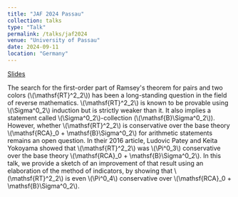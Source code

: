```yaml
---
title: "JAF 2024 Passau"
collection: talks
type: "Talk"
permalink: /talks/jaf2024
venue: "University of Passau"
date: 2024-09-11
location: "Germany"
---
```


[Slides](http://quentinlh.github.io/files/JAF2024.pdf)

The search for the first-order part of Ramsey's theorem for pairs and two colors (\\(\mathsf{RT}^2\_2\\)) has been a long-standing question in the field of reverse mathematics. \\(\mathsf{RT}^2\_2\\) is known to be provable using \\(\Sigma^0\_2\\) induction but is strictly weaker than it. It also implies a statement called \\(\Sigma^0\_2\\)-collection (\\(\mathsf{B}\Sigma^0\_2\\)). However, whether \\(\mathsf{RT}^2\_2\\) is conservative over the base theory \\(\mathsf{RCA}\_0 + \mathsf{B}\Sigma^0\_2\\) for arithmetic statements remains an open question.
In their 2016 article, Ludovic Patey and Keita Yokoyama showed that \\(\mathsf{RT}^2\_2\\) was \\(\Pi^0\_3\\) conservative over the base theory \\(\mathsf{RCA}\_0 + \mathsf{B}\Sigma^0\_2\\). In this talk, we provide a sketch of an improvement of that result using an elaboration of the method of indicators, by showing that \\(\mathsf{RT}^2\_2\\) is even \\(\Pi^0\_4\\)  conservative over \\(\mathsf{RCA}\_0 + \mathsf{B}\Sigma^0\_2\\).


